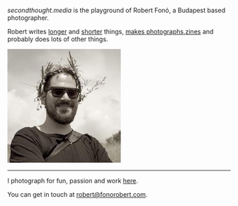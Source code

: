 _secondthought.media_ is the playground of Robert Fonó, a Budapest based photographer.


Robert writes [longer](/journal) and [shorter](/log) things, [makes photographs](/tags/photography),[zines](/projects/zines) and probably does lots of other things.

![](flowercrown.JPG)

---


I photograph for fun, passion and work [here](http://fonorobert.com).


You can get in touch at [robert@fonorobert.com](mailto:robert@fonorobert.com).
